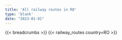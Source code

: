 ```yaml
---
title: 'All railway routes in RO'
type: 'blank'
date: "2023-01-01"
---
```


{{< breadcrumbs >}}
{{< railway_routes country=RO >}}
